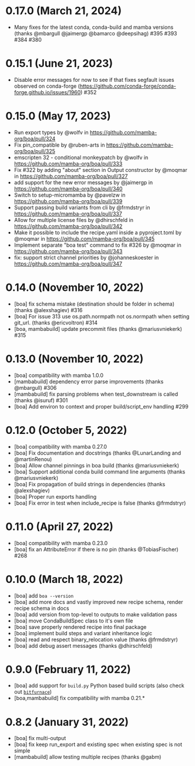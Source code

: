 0.17.0 (March 21, 2024)
=======================

- Many fixes for the latest conda, conda-build and mamba versions (thanks @mbargull @jaimergp @bamarco @deepsihag) #395 #393 #384 #380

0.15.1 (June 21, 2023)
======================

 - Disable error messages for now to see if that fixes segfault issues observed on conda-forge (https://github.com/conda-forge/conda-forge.github.io/issues/1960) #352

0.15.0 (May 17, 2023)
=====================

- Run export types by @wolfv in https://github.com/mamba-org/boa/pull/324
- Fix pin_compatible by @ruben-arts in https://github.com/mamba-org/boa/pull/325
- emscripten 32 - conditional monkeypatch by @wolfv in https://github.com/mamba-org/boa/pull/333
- Fix #322 by adding "about" section in Output constructor by @moqmar in https://github.com/mamba-org/boa/pull/327
- add support for the new error messages by @jaimergp in https://github.com/mamba-org/boa/pull/340
- Switch to setup-micromamba by @pavelzw in https://github.com/mamba-org/boa/pull/339
- Support passing build variants from cli by @frmdstryr in https://github.com/mamba-org/boa/pull/337
- Allow for multiple license files by @dhirschfeld in https://github.com/mamba-org/boa/pull/342
- Make it possible to include the recipe.yaml inside a pyproject.toml by @moqmar in https://github.com/mamba-org/boa/pull/345
- Implement separate "boa test" command to fix #326 by @moqmar in https://github.com/mamba-org/boa/pull/343
- fix: support strict channel priorities by @johanneskoester in https://github.com/mamba-org/boa/pull/347

0.14.0 (November 10, 2022)
==========================

- [boa] fix schema mistake (destination should be folder in schema) (thanks @alexshagiev) #316
- [boa] For issue 313 use os.path.normpath not os.normpath when setting git_url. (thanks @ericvoltron) #314
- [boa, mambabuild] update precommit files (thanks @mariusvniekerk) #315

0.13.0 (November 10, 2022)
==========================

- [boa] compatibility with mamba 1.0.0
- [mambabuild] dependency error parse improvements (thanks @mbargull) #306
- [mambabuild] fix parsing problems when test_downstream is called (thanks @isuruf) #301
- [boa] Add environ to context and proper build/script_env handling #299


0.12.0 (October 5, 2022)
========================

- [boa] compatibility with mamba 0.27.0
- [boa] Fix documentation and docstrings (thanks @LunarLanding and @martinRenou)
- [boa] Allow channel pinnings in boa build (thanks @mariusvniekerk)
- [boa] Support additional conda build command line arguments (thanks @mariusvniekerk)
- [boa] Fix propagation of build strings in dependencies (thanks @alexshagiev)
- [boa] Proper run exports handling
- [boa] Fix error in test when include_recipe is false (thanks @frmdstryr)

0.11.0 (April 27, 2022)
=======================

- [boa] compatibility with mamba 0.23.0
- [boa] fix an AttributeError if there is no pin (thanks @TobiasFischer) #268

0.10.0 (March 18, 2022)
=======================

- [boa] add `boa --version`
- [boa] add more docs and vastly improved new recipe schema, render recipe schema in docs
- [boa] add version from top-level to outputs to make validation pass
- [boa] move CondaBuildSpec class to it's own file
- [boa] save properly rendered recipe into final package
- [boa] implement build steps and variant inheritance logic
- [boa] read and respect binary_relocation value (thanks @frmdstryr)
- [boa] add debug assert messages (thanks @dhirschfeld)


0.9.0 (February 11, 2022)
=========================

- [boa] add support for `build.py` Python based build scripts (also check out [`bitfurnace`](https://github.com/mamba-org/bitfurnace))
- [boa,mambabuild] fix compatibility with mamba 0.21.*

0.8.2 (January 31, 2022)
========================

- [boa] fix multi-output
- [boa] fix keep run_export and existing spec when existing spec is not simple
- [mambabuild] allow testing multiple recipes (thanks @gabm)
